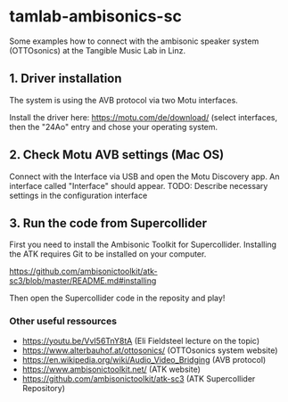 # tamlab-ambisonics-sc

Some examples how to connect with the ambisonic speaker system (OTTOsonics) at the Tangible Music Lab in Linz.

## 1. Driver installation

The system is using the AVB protocol via two Motu interfaces.

Install the driver here: https://motu.com/de/download/ (select interfaces, then the "24Ao" entry and chose your operating system.

## 2. Check Motu AVB settings (Mac OS)

Connect with the Interface via USB and open the Motu Discovery app. An interface called "Interface" should appear.
TODO: Describe necessary settings in the configuration interface

## 3. Run the code from Supercollider
First you need to install the Ambisonic Toolkit for Supercollider. Installing the ATK requires Git to be installed on your computer. 

https://github.com/ambisonictoolkit/atk-sc3/blob/master/README.md#installing

Then open the Supercollider code in the reposity and play!

### Other useful ressources
- https://youtu.be/VvI56TnY8tA (Eli Fieldsteel lecture on the topic)
- https://www.alterbauhof.at/ottosonics/ (OTTOsonics system website)
- https://en.wikipedia.org/wiki/Audio_Video_Bridging (AVB protocol)
- https://www.ambisonictoolkit.net/ (ATK website)
- https://github.com/ambisonictoolkit/atk-sc3 (ATK Supercollider Repository)
